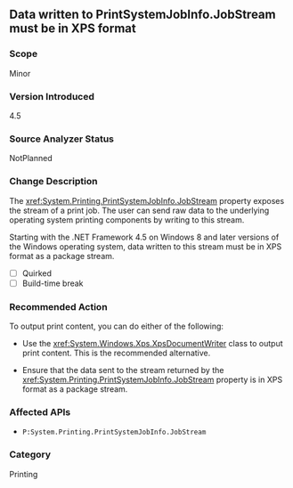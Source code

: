 ## Data written to PrintSystemJobInfo.JobStream must be in XPS format

### Scope
Minor

### Version Introduced
4.5

### Source Analyzer Status
NotPlanned

### Change Description
The <xref:System.Printing.PrintSystemJobInfo.JobStream> property exposes the stream of a print job. The user can send raw data to the underlying operating system printing components by writing to this stream.

Starting with the .NET Framework 4.5 on Windows 8 and later versions of the Windows operating system, data written to this stream must be in XPS format as a package stream.
  
- [ ] Quirked 
- [ ] Build-time break

### Recommended Action

To output print content, you can do either of the following:

- Use the <xref:System.Windows.Xps.XpsDocumentWriter> class to output print content. This is the recommended alternative.

- Ensure that the data sent to the stream returned by the <xref:System.Printing.PrintSystemJobInfo.JobStream> property is in XPS format as a package stream.  

### Affected APIs
* `P:System.Printing.PrintSystemJobInfo.JobStream`

### Category
Printing

<!--
    ### Original Bug
    Bug link goes here
-->


